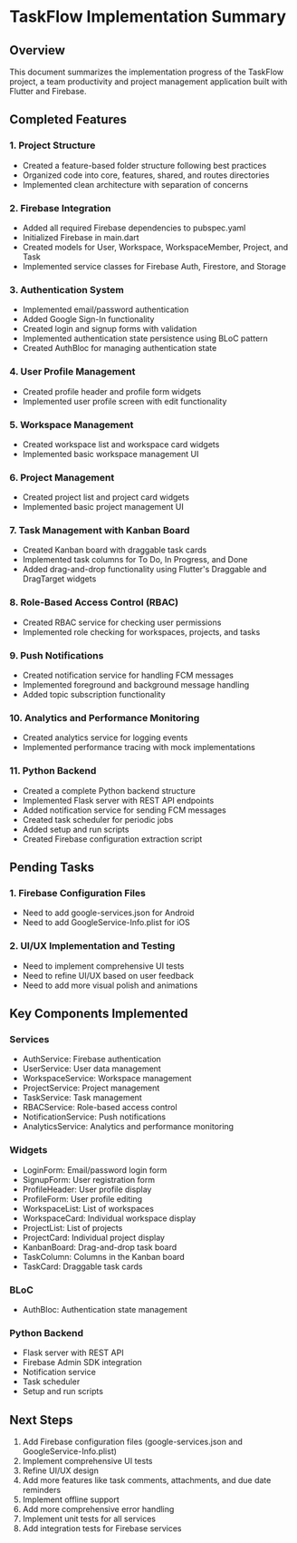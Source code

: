# TaskFlow Implementation Summary

## Overview
This document summarizes the implementation progress of the TaskFlow project, a team productivity and project management application built with Flutter and Firebase.

## Completed Features

### 1. Project Structure
- Created a feature-based folder structure following best practices
- Organized code into core, features, shared, and routes directories
- Implemented clean architecture with separation of concerns

### 2. Firebase Integration
- Added all required Firebase dependencies to pubspec.yaml
- Initialized Firebase in main.dart
- Created models for User, Workspace, WorkspaceMember, Project, and Task
- Implemented service classes for Firebase Auth, Firestore, and Storage

### 3. Authentication System
- Implemented email/password authentication
- Added Google Sign-In functionality
- Created login and signup forms with validation
- Implemented authentication state persistence using BLoC pattern
- Created AuthBloc for managing authentication state

### 4. User Profile Management
- Created profile header and profile form widgets
- Implemented user profile screen with edit functionality

### 5. Workspace Management
- Created workspace list and workspace card widgets
- Implemented basic workspace management UI

### 6. Project Management
- Created project list and project card widgets
- Implemented basic project management UI

### 7. Task Management with Kanban Board
- Created Kanban board with draggable task cards
- Implemented task columns for To Do, In Progress, and Done
- Added drag-and-drop functionality using Flutter's Draggable and DragTarget widgets

### 8. Role-Based Access Control (RBAC)
- Created RBAC service for checking user permissions
- Implemented role checking for workspaces, projects, and tasks

### 9. Push Notifications
- Created notification service for handling FCM messages
- Implemented foreground and background message handling
- Added topic subscription functionality

### 10. Analytics and Performance Monitoring
- Created analytics service for logging events
- Implemented performance tracing with mock implementations

### 11. Python Backend
- Created a complete Python backend structure
- Implemented Flask server with REST API endpoints
- Added notification service for sending FCM messages
- Created task scheduler for periodic jobs
- Added setup and run scripts
- Created Firebase configuration extraction script

## Pending Tasks

### 1. Firebase Configuration Files
- Need to add google-services.json for Android
- Need to add GoogleService-Info.plist for iOS

### 2. UI/UX Implementation and Testing
- Need to implement comprehensive UI tests
- Need to refine UI/UX based on user feedback
- Need to add more visual polish and animations

## Key Components Implemented

### Services
- AuthService: Firebase authentication
- UserService: User data management
- WorkspaceService: Workspace management
- ProjectService: Project management
- TaskService: Task management
- RBACService: Role-based access control
- NotificationService: Push notifications
- AnalyticsService: Analytics and performance monitoring

### Widgets
- LoginForm: Email/password login form
- SignupForm: User registration form
- ProfileHeader: User profile display
- ProfileForm: User profile editing
- WorkspaceList: List of workspaces
- WorkspaceCard: Individual workspace display
- ProjectList: List of projects
- ProjectCard: Individual project display
- KanbanBoard: Drag-and-drop task board
- TaskColumn: Columns in the Kanban board
- TaskCard: Draggable task cards

### BLoC
- AuthBloc: Authentication state management

### Python Backend
- Flask server with REST API
- Firebase Admin SDK integration
- Notification service
- Task scheduler
- Setup and run scripts

## Next Steps

1. Add Firebase configuration files (google-services.json and GoogleService-Info.plist)
2. Implement comprehensive UI tests
3. Refine UI/UX design
4. Add more features like task comments, attachments, and due date reminders
5. Implement offline support
6. Add more comprehensive error handling
7. Implement unit tests for all services
8. Add integration tests for Firebase services